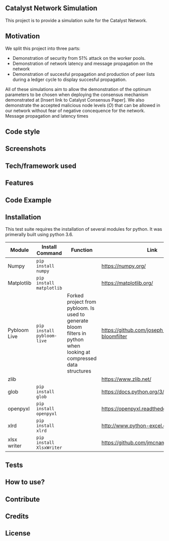 ## Catalyst Network Simulation
This project is to provide a simulation suite for the Catalyst Network. 

## Motivation
We split this project into three parts:
- Demonstration of security from 51% attack on the worker pools. 
- Demonstration of network latency and message propagation on the network 
- Demonstration of succesful propagation and production of peer lists during a ledger cycle to display succesful propagation. 

All of these simulations aim to allow the demonstration of the optimum parameters to be chosen when deploying the consensus mechanism demonstrated at [Insert link to Catalyst Consensus Paper]. We also demonstrate the accepted malicious node levels ($O$) that can be allowed in our network without fear of negative concequence for the network.
Message propagation and latency times 

## Code style
 
## Screenshots

## Tech/framework used

## Features

## Code Example

## Installation

This test suite requires the installation of several modules for python. It was primerally built using python 3.6. 

|Module|Install Command|Function|Link|
|---|---|---|---|
|Numpy|`pip install numpy`|	|https://numpy.org/ |
|Matplotlib|`pip install matplotlib`|	|https://matplotlib.org/ |
|Pybloom Live|`pip install pybloom-live`|Forked project from pybloom. Is used to generate bloom filters in python when looking at compressed data structures|https://github.com/joseph-fox/python-bloomfilter |
|zlib|	|	|https://www.zlib.net/	|
|glob|`pip install glob`|	|https://docs.python.org/3/library/glob.html |
|openpyxl|`pip install openpyxl`|	|https://openpyxl.readthedocs.io/en/stable/ |
|xlrd|`pip install xlrd`|	| http://www.python-excel.org/ |
|xlsx writer|`pip install XlsxWriter`|	|https://github.com/jmcnamara/XlsxWriter |

## Tests

## How to use?

## Contribute

## Credits

## License
